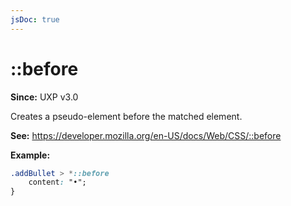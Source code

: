 ```yaml
---
jsDoc: true
---
```

# ::before

**Since:** UXP v3.0

Creates a pseudo-element before the matched element. 

**See:** https://developer.mozilla.org/en-US/docs/Web/CSS/::before

**Example:**

```css
.addBullet > *::before 
    content: "•";
}
```